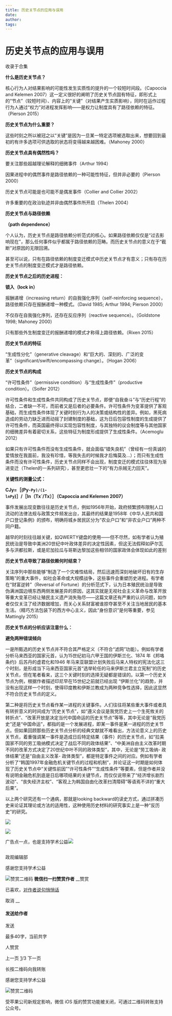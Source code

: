 ```yaml
---
title: 历史关节点的应用与误用
date: 
author: 
tags: 
---
```

# 历史关节点的应用与误用


收录于合集

  

**什么是历史关节点？**

  

核心行为人对结果影响的可能性发生实质性的提升的一个较短时间段。（Capoccia and Kelemen
2007）这一定义很好的阐明了历史关节点固有特征，即形式上的“节点”（较短时间）、内容上的“关键”（对结果产生实质影响），同时在运作过程行为人通过“权力”对进程发挥影响——是权力让制度具有了路径依赖的特征。（Pierson
2015）

  

 **历史关节点为什么重要？**

  

这些时刻之所以被冠之以“关键”是因为一旦某一特定选项被选取出来，想要回到最初的有许多选项可供选取的状态将变得越来越困难。（Mahoney 2000）

  

 **历史关节点具有偶然性吗？**

  

要关注那些超越理论解释的细微事件（Arthur 1994）

  

因果进程中的偶然事件是路径依赖的一种可能性特征，但并非必要的（Pierson 2000）

  

历史关节点可能是也可能不是偶发事件（Collier and Collier 2002）

  

许多重要的在政治轨迹并非由偶然事件所开启（Thelen 2004）

  

 **历史关节点与路径依赖**

 **（path dependence）**

  

个人认为，历史关节点是路径依赖分析范式的核心。如果路径依赖仅仅是“过去影响现在”，那么任何事件似乎都属于路径依赖的范畴。而历史关节点的意义在于“截断”对原因的无限回溯。

  

甚至可以说，只有在路径依赖的制度变迁模式中历史关节点才有意义；只有存在历史关节点的制度变迁模式才是路径依赖。

  

 **历史关节点之后的历史进程：**

 **锁入（lock in）**

  

报酬递增（increasing return）的自我强化序列（self-reinforcing
sequence），路径依赖只存在报酬递增一种模式。（David 1985; Arthur 1994; Pierson 2000）

  

不仅存在自我强化序列，还存在反应序列（reactive sequence）。（Goldstone 1998; Mahoney 2000）

  

只有那些外生制度变迁的报酬递增的模式才称得上路径依赖。（Rixen 2015）

  

 **历史关节点的特征**

  

“生成性分化”（generative cleavage）和“巨大的、深刻的、广泛的变革”（significant/swift/encompassing
change）。（Hogan 2006）

  

 **历史关节点的构成**

  

“许可性条件”（permissive condition）与“生成性条件”（productive condition）。（Soifer 2012）

  

许可性条件和生成性条件共同构成了历史关节点，即便“自我奋斗”与“历史行程”的结合，二者缺一不可，而前者又是后者的必要条件。许可性条件为变革提供了客观基础，而生成性条件体现了关键时刻行为人的决策或结构性的差异。例如，黑死病造成的劳动力缺乏进而动摇了封建制度的基础，这为日后包容性制度的生成提供了许可性条件，而英国最终得以实现包容性制度，与其独特的议会制度等与其他国家的细微差异有着密切关系，这些特征为制度形成提供了生成性条件。（Acemoglu
2012）

  

如果只有许可性条件而没有生成性条件，就会面临“错失良机”（曾经有一份真诚的爱情放在我面前，我没有珍惜，等我失去的时候我才后悔莫及…）；而只有生成性条件而没有许可性条件，历史关节点同样不会出现，制度变迁的模式往往体现为渐进变迁（Thelen的一系列研究），甚至更悲壮一下的“有力杀贼无力回天”。

  

 **关键性的测量公式：**

 **CJy=［(Py`-Py)/(1-lnPy`)］/［ln（Tx`/Tx）］（Capoccia and Kelemen 2007）**

  

事件发展出现变数往往是历史关节点，例如1956年开始，政府频繁颁布限制人口流动的法律法规与政策文件频发出台，其最终的结果是1958年《中华人民共和国户口登记条例》的颁布，明确将城乡居民区分为“农业户口”和“非农业户口”两种不同户籍。

  

越早的时刻往往越关键，如QWERTY键盘的使用——但不尽然，如有学者认为殖民统治是导致中美洲20世纪中叶政体差异的决定性因素，但这无法假释如萨尔瓦多与洪都拉斯，或是尼加拉瓜与哥斯达黎加这些相邻的国家政体会体现如此的差别

  

 **历史关节点导致了路径依赖何时结束？**

  

关注序列中那些能够“制造了一个灾难性结局，然后迅速而深刻地破坏旧有的生存策略”的重大事件，如社会革命或大规模战争，这些事件会重塑历史进程。有学者在“财富逆转”（Reversal
of
Fortune）的分析范式下，认为日本殖民统治是导致伪满洲国边境东西两侧发展差异的原因，这其实就是无视社会主义革命与改革开放等重大变革已经让殖民主义遗产消失殆尽——这篇文章还有严重的认识问题，如作者仅仅关注了经济数据增加，而关心关系财富被谁掠夺甚至不关注当地居民的基本生活。（精巧方法包装下的西方中心主义，因此“身份意识”是何等重要，参见Mattingly
2015）

  

 **历史关节点的分析应该注意什么：**

 **避免两种错误倾向**

  

一是所甄选的历史关节点并不符合其严格定义（不符合“滤网”功能）。例如有学者分析马来西亚的国家元首，认为15世纪初马六甲王国的伊斯兰化、1874
年《邦咯条约》后苏丹的虚君化和1946
年马来亚联盟计划失败后马来人特权的宪法化这三个时刻，是形成当下马来西亚国家元首“选举轮任的马来伊斯兰君主立宪制”的历史关节点，但在笔者看来，这三个关键时刻的选择无疑都是错误的。以第一个历史关节点为例，根据作者描述印尼早在15世纪之前就已经出现
“伊斯兰化”的趋势，并没有出现这样一个时刻，使得印度教和伊斯兰教成为两种竞争性选择，因此这显然不符合历史关节点的定义。

  

第二种是将历史关节点看作某一进程的关键事件。人们往往将某些重大事件或者具有转折意义的时间成为“历史关节点”，如“遵义会议是我党历史上一个生死攸关的转折点”、“改革开放是决定当代中国命运的历史关节点”等等，其中无论是“我党历史”还是“中国命运”，都指的是一个发展进程，即某一事件是某一进程的历史关节点。但如果回顾那些历史关节点分析的经典文献就不难看出，方法论意义上的历史关节点，着重强调某一事件是造成日后特定结果（事件）的历史关节点，如“拉美国家不同的劳工吸纳模式决定了战后不同的政体结果”、“中美洲自由主义改革时期不同的改革方式决定了20世纪中叶不同的政体类型”，其中，无论是“劳工吸纳-
政体结果”还是“自由主义改革-
政体类型”，都是特定事件之间的对应。例如有学者分析了“韩国1997年金融危机关键节点的过程和机制”，并论证这一时期是如何体现了历史关节点中“关键性前因”“许可性条件”“生成性条件”等要素，但是作者并没有说明金融危机到底是日后哪项结果的关键节点，而仅仅说带来了“经济增长剧烈波动”、“丧失经济主权”、“客观上为韩国自由化改革扫清障碍”等语焉不详的“重大后果”。

  

以上两个研究还有一个通病，那就是looking
backward的读史方式，通过拼凑历史来论证其理论或方法的适用性，这种使用历史材料的研究事实上是一种“反历史”的研究。

![](/images/560/2.png)

![](/images/560/3.png)

  

广告点一点，也是支持学术公益![](/images/560/4.xmt-emoji)

![]()

政观编辑部

感谢您支持学术公益

![赞赏二维码]() **微信扫一扫赞赏作者** __赞赏

已喜欢，[对作者说句悄悄话](javascript:;)

取消 __

#### 发送给作者

发送

最多40字，当前共字

[](javascript:;) 人赞赏

上一页 [1](javascript:;)/3 下一页

长按二维码向我转账

感谢您支持学术公益

![赞赏二维码]()

受苹果公司新规定影响，微信 iOS 版的赞赏功能被关闭，可通过二维码转账支持公众号。

